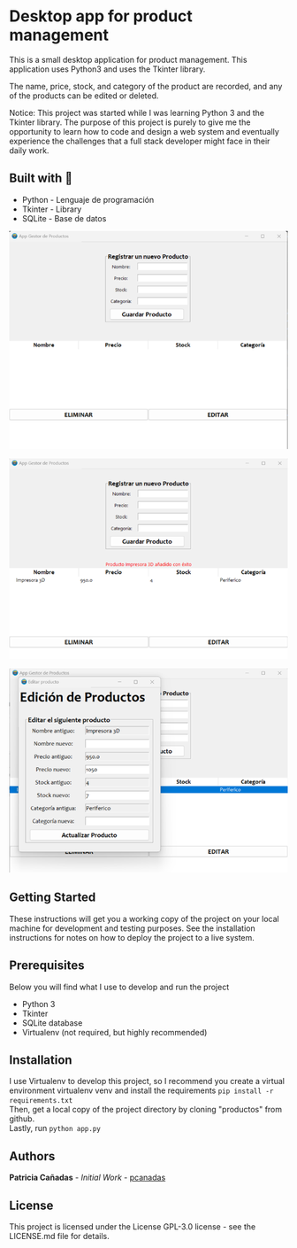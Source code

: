 # Desktop app for product management

This is a small desktop application for product management. This application uses Python3 and uses the Tkinter library.

The name, price, stock, and category of the product are recorded, and any of the products can be edited or deleted.

Notice: This project was started while I was learning Python 3 and the Tkinter library. The purpose of this project is purely to give me the opportunity to learn how to code and design a web system and eventually experience the challenges that a full stack developer might face in their daily work.

## Built with :nut_and_bolt:
- Python - Lenguaje de programación
- Tkinter - Library
- SQLite - Base de datos

![Image1][img1]

![Image2][img2]

![Image3][img3]

[img1]: /recursos/productos1.png
[img2]: /recursos/productos2.png
[img3]: /recursos/productos3.png

## Getting Started
These instructions will get you a working copy of the project on your local machine for development and testing purposes.
See the installation instructions for notes on how to deploy the project to a live system.

## Prerequisites
Below you will find what I use to develop and run the project

 - Python 3
 - Tkinter
 - SQLite database
 - Virtualenv (not required, but highly recommended)

## Installation
I use Virtualenv to develop this project, so I recommend you create a virtual environment virtualenv venv and install the requirements <code>pip install -r requirements.txt</code><br>
Then, get a local copy of the project directory by cloning "productos" from github. <br>
Lastly, run <code>python app.py</code>

## Authors
**Patricia Cañadas** - *Initial Work* - [pcanadas](https://github.com/pcanadas)

## License
This project is licensed under the License GPL-3.0 license - see the LICENSE.md file for details.
